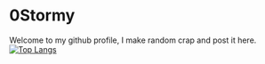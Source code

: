 # 0Stormy
Welcome to my github profile, I make random crap and post it here.
[![Top Langs](https://github-readme-stats.vercel.app/api/top-langs/?username=kinda-stormy&layout=pie)](https://github.com/anuraghazra/github-readme-stats)
